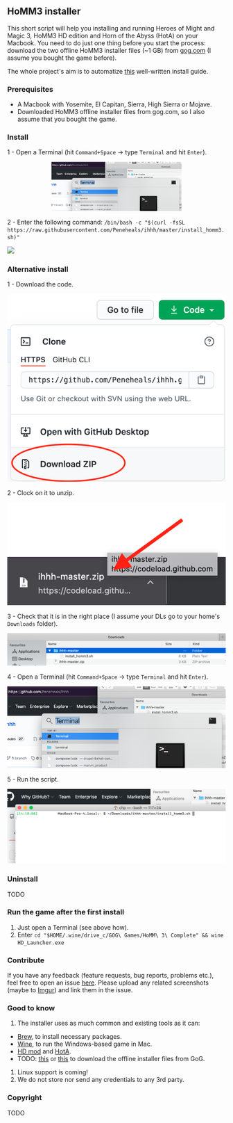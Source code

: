 ## HoMM3 installer

This short script will help you installing and running Heroes of Might and Magic 3, HoMM3 HD edition and Horn of the Abyss (HotA) on your Macbook. You need to do just one thing before you start the process: download the two offline HoMM3 installer files (~1 GB) from [gog.com](https://www.gog.com/account) (I assume you bought the game before).

The whole project's aim is to automatize [this](https://rogulski.it/blog/heroes-3-on-wine/) well-written install guide.

### Prerequisites

- A Macbook with Yosemite, El Capitan, Sierra, High Sierra or Mojave.
- Downloaded HoMM3 offline installer files from gog.com, so I also assume that you bought the game.

### Install

1 - Open a Terminal (hit `Command+Space` -> type `Terminal` and hit `Enter`).

<span style="display:block;text-align:center"><a href="docs/images/open_terminal.png"><img src="docs/images/open_terminal.png" width="300" alt="Open Terminal" /></a></span>

2 - Enter the following command: `/bin/bash -c "$(curl -fsSL https://raw.githubusercontent.com/Peneheals/ihhh/master/install_homm3.sh)"`

[<img src="docs/images/" width="300" />](docs/images/curl_run.png)

### Alternative install

1 - Download the code.

![Download the code](docs/images/download_zip.png)

2 - Clock on it to unzip.

![Unzip](docs/images/open_zip.png)

3 - Check that it is in the right place (I assume your DLs go to your home's `Downloads` folder).

![Check files](docs/images/unzipped_zip.png)

4 - Open a Terminal (hit `Command+Space` -> type `Terminal` and hit `Enter`).
    
![Open terminal](docs/images/open_terminal.png)

5 - Run the script.

![Run the script](docs/images/run_script.png)

### Uninstall

TODO

### Run the game after the first install

1. Just open a Terminal (see above how).
2. Enter `cd "$HOME/.wine/drive_c/GOG\ Games/HoMM\ 3\ Complete" && wine HD_Launcher.exe`

### Contribute

If you have any feedback (feature requests, bug reports, problems etc.), feel free to open an issue [here](https://github.com/Peneheals/ihhh/issues/new). Please upload any related screenshots (maybe to [Imgur](https://imgur.com/)) and link them in the issue.

### Good to know

1. The installer uses as much common and existing tools as it can:
  - [Brew](https://brew.sh), to install necessary packages.
  - [Wine](https://www.winehq.org/), to run the Windows-based game in Mac.
  - [HD mod](https://sites.google.com/site/heroes3hd/eng/download) and [HotA](https://www.vault.acidcave.net/).
  - TODO: [this](https://github.com/nicohman/wyvern) or [this](https://github.com/Sude-/lgogdownloader) to download the offline installer files from GoG.
1. Linux support is coming!
1. We do not store nor send any credentials to any 3rd party.

### Copyright

TODO